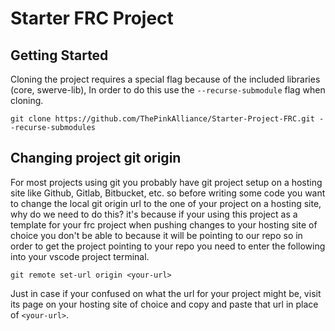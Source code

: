 # Starter FRC Project

## Getting Started

Cloning the project requires a special flag because of the included libraries (core, swerve-lib), In order to do this use the `--recurse-submodule` flag when cloning.

```shell
git clone https://github.com/ThePinkAlliance/Starter-Project-FRC.git --recurse-submodules
```

## Changing project git origin

For most projects using git you probably have git project setup on a hosting site like Github, Gitlab, Bitbucket, etc. so before writing some code you want to change the local git origin url to the one of your project on a hosting site, why do we need to do this? it's because if your using this project as a template for your frc project when pushing changes to your hosting site of choice you don't be able to because it will be pointing to our repo so in order to get the project pointing to your repo you need to enter the following into your vscode project terminal.

```shell
git remote set-url origin <your-url>
```

Just in case if your confused on what the url for your project might be, visit its page on your hosting site of choice and copy and paste that url in place of `<your-url>`.
